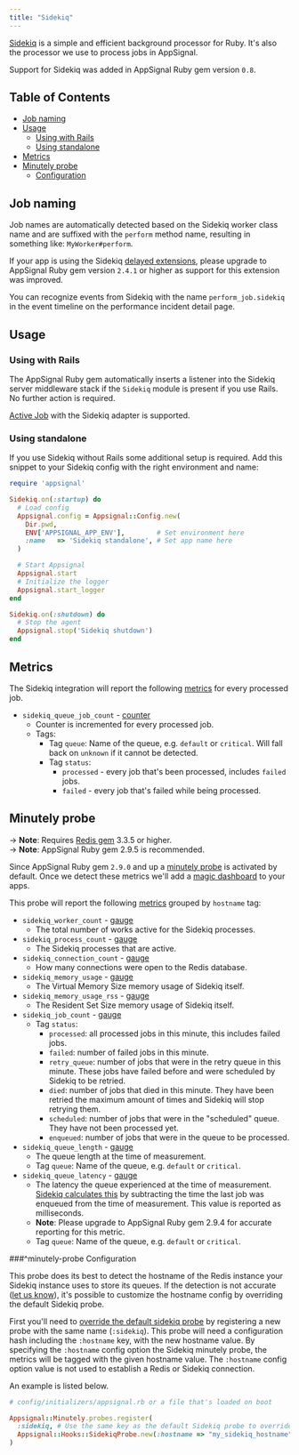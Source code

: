 ```yaml
---
title: "Sidekiq"
---
```


[Sidekiq](http://sidekiq.org) is a simple and efficient background processor for Ruby. It's also the processor we use to process jobs in AppSignal.

Support for Sidekiq was added in AppSignal Ruby gem version `0.8`.

## Table of Contents

- [Job naming](#job-naming)
- [Usage](#usage)
  - [Using with Rails](#usage-with-rails)
  - [Using standalone](#usage-standalone)
- [Metrics](#metrics)
- [Minutely probe](#minutely-probe)
  - [Configuration](#minutely-probe-configuration)

## Job naming

Job names are automatically detected based on the Sidekiq worker class name and are suffixed with the `perform` method name, resulting in something like: `MyWorker#perform`.

If your app is using the Sidekiq [delayed extensions](https://github.com/mperham/sidekiq/wiki/Delayed-extensions), please upgrade to AppSignal Ruby gem version `2.4.1` or higher as support for this extension was improved.

You can recognize events from Sidekiq with the name `perform_job.sidekiq` in the event timeline on the performance incident detail page.

## Usage

### Using with Rails

The AppSignal Ruby gem automatically inserts a listener into the Sidekiq server middleware stack if the `Sidekiq` module is present if you use Rails. No further action is required.

[Active Job](active-job.html) with the Sidekiq adapter is supported.

### Using standalone

If you use Sidekiq without Rails some additional setup is required. Add this snippet to your Sidekiq config with the right environment and name:

```ruby
require 'appsignal'

Sidekiq.on(:startup) do
  # Load config
  Appsignal.config = Appsignal::Config.new(
    Dir.pwd,
    ENV['APPSIGNAL_APP_ENV'],        # Set environment here
    :name   => 'Sidekiq standalone', # Set app name here
  )

  # Start Appsignal
  Appsignal.start
  # Initialize the logger
  Appsignal.start_logger
end

Sidekiq.on(:shutdown) do
  # Stop the agent
  Appsignal.stop('Sidekiq shutdown')
end
```

## Metrics

The Sidekiq integration will report the following [metrics](/metrics/custom.html) for every processed job.

- `sidekiq_queue_job_count` - [counter](/metrics/custom.html#counter)
  - Counter is incremented for every processed job.
  - Tags:
      - Tag `queue`: Name of the queue, e.g. `default` or `critical`. Will fall back on `unknown` if it cannot be detected.
      - Tag `status`:
          - `processed` - every job that's been processed, includes `failed` jobs.
          - `failed` - every job that's failed while being processed.

## Minutely probe

-> **Note**: Requires [Redis gem](https://rubygems.org/gems/redis/) 3.3.5 or higher.  
-> **Note**: AppSignal Ruby gem 2.9.5 is recommended.

Since AppSignal Ruby gem `2.9.0` and up a [minutely probe](/ruby/instrumentation/minutely-probes.html) is activated by default. Once we detect these metrics we'll add a [magic dashboard](https://blog.appsignal.com/2019/03/27/magic-dashboards.html) to your apps.

This probe will report the following [metrics](/metrics/custom.html) grouped by `hostname` tag:

- `sidekiq_worker_count` - [gauge](/metrics/custom.html#gauge)
  - The total number of works active for the Sidekiq processes.
- `sidekiq_process_count` - [gauge](/metrics/custom.html#gauge)
  - The Sidekiq processes that are active.
- `sidekiq_connection_count` - [gauge](/metrics/custom.html#gauge)
  - How many connections were open to the Redis database.
- `sidekiq_memory_usage` - [gauge](/metrics/custom.html#gauge)
  - The Virtual Memory Size memory usage of Sidekiq itself.
- `sidekiq_memory_usage_rss` - [gauge](/metrics/custom.html#gauge)
  - The Resident Set Size memory usage of Sidekiq itself.
- `sidekiq_job_count` - [gauge](/metrics/custom.html#gauge)
  - Tag `status`:
      - `processed`: all processed jobs in this minute, this includes failed jobs.
      - `failed`: number of failed jobs in this minute.
      - `retry_queue`: number of jobs that were in the retry queue in this minute. These jobs have failed before and were scheduled by Sidekiq to be retried.
      - `died`: number of jobs that died in this minute. They have been retried the maximum amount of times and Sidekiq will stop retrying them.
      - `scheduled`: number of jobs that were in the "scheduled" queue. They have not been processed yet.
      - `enqueued`: number of jobs that were in the queue to be processed.
- `sidekiq_queue_length` - [gauge](/metrics/custom.html#gauge)
  - The queue length at the time of measurement.
  - Tag `queue`: Name of the queue, e.g. `default` or `critical`.
- `sidekiq_queue_latency` - [gauge](/metrics/custom.html#gauge)
  - The latency the queue experienced at the time of measurement. [Sidekiq calculates this](https://github.com/mperham/sidekiq/wiki/API) by subtracting the time the last job was enqueued from the time of measurement. This value is reported as milliseconds.
  - **Note**: Please upgrade to AppSignal Ruby gem 2.9.4 for accurate reporting for this metric.
  - Tag `queue`: Name of the queue, e.g. `default` or `critical`.

###^minutely-probe Configuration

This probe does its best to detect the hostname of the Redis instance your Sidekiq instance uses to store its queues. If the detection is not accurate ([let us know](mailto:support@appsignal.com)), it's possible to customize the hostname config by overriding the default Sidekiq probe.

First you'll need to [override the default sidekiq probe](/ruby/instrumentation/minutely-probes.html#overriding-default-probes) by registering a new probe with the same name (`:sidekiq`). This probe will need a configuration hash including the `:hostname` key, with the new hostname value. By specifying the `:hostname` config option the Sidekiq minutely probe, the metrics will be tagged with the given hostname value. The `:hostname` config option value is not used to establish a Redis or Sidekiq connection.

An example is listed below.

```ruby
# config/initializers/appsignal.rb or a file that's loaded on boot

Appsignal::Minutely.probes.register(
  :sidekiq, # Use the same key as the default Sidekiq probe to override it
  Appsignal::Hooks::SidekiqProbe.new(:hostname => "my_sidekiq_hostname")
)
```
